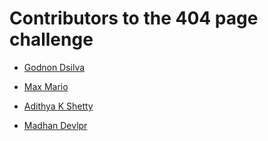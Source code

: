 # Contributors to the 404 page challenge

- [Godnon Dsilva](https://github.com/godnondsilva)

- [Max Mario](https://github.com/Stormshadows)

- [Adithya K Shetty](https://github.com/Adithya-K-Shetty)

- [Madhan Devlpr](https://github.com/MadhanDevlpr)

